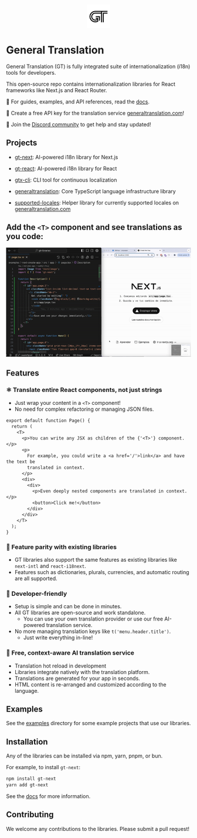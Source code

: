 <div align="center">
  <a href="https://generaltranslation.com" target="_blank">
    <img src="./apps/docs/public/gt-logo-light.svg" alt="General Translation, Inc." width="64" height="64">
  </a>
</div>

# General Translation


General Translation (GT) is fully integrated suite of internationalization (i18n) tools for developers.

This open-source repo contains internationalization libraries for React frameworks like Next.js and React Router.

📖 For guides, examples, and API references, read the [docs](https://generaltranslation.com/docs).

🔑 Create a free API key for the translation service [generaltranslation.com](https://generaltranslation.com)!

💬 Join the [Discord community](https://discord.gg/W99K6fchSu) to get help and stay updated!

## Projects

- [gt-next](packages/next/README.md): AI-powered i18n library for Next.js
- [gt-react](packages/react/README.md): AI-powered i18n library for React

- [gtx-cli](packages/cli/README.md): CLI tool for continuous localization

- [generaltranslation](packages/core/README.md): Core TypeScript language infrastructure library

- [supported-locales](packages/supported-locales/README.md): Helper library for currently supported locales on [generaltranslation.com](https://generaltranslation.com)

## Add the `<T>` component and see translations as you code:

![Demo](./apps/docs/public/live_translations.gif)

## Features

### ⚛️ Translate entire React components, not just strings

- Just wrap your content in a `<T>` component!
- No need for complex refactoring or managing JSON files.

```tsx
export default function Page() {
  return (
    <T>
      <p>You can write any JSX as children of the {'<T>'} component.</p>
      <p>
        For example, you could write a <a href='/'>link</a> and have the text be
        translated in context.
      </p>
      <div>
        <div>
          <p>Even deeply nested components are translated in context.</p>
          <button>Click me!</button>
        </div>
      </div>
    </T>
  );
}
```

### 🔎 Feature parity with existing libraries

- GT libraries also support the same features as existing libraries like `next-intl` and `react-i18next`.
- Features such as dictionaries, plurals, currencies, and automatic routing are all supported.

### 🔧 Developer-friendly

- Setup is simple and can be done in minutes.
- All GT libraries are open-source and work standalone.
  - You can use your own translation provider or use our free AI-powered translation service.
- No more managing translation keys like `t('menu.header.title')`.
  - Just write everything in-line!

### 🧠 Free, context-aware AI translation service

- Translation hot reload in development
- Libraries integrate natively with the translation platform.
- Translations are generated for your app in seconds.
- HTML content is re-arranged and customized according to the language.

## Examples

See the [examples](examples) directory for some example projects that use our libraries.

## Installation

Any of the libraries can be installed via npm, yarn, pnpm, or bun.

For example, to install `gt-next`:

```bash
npm install gt-next
yarn add gt-next
```

See the [docs](https://generaltranslation.com/docs) for more information.

## Contributing

We welcome any contributions to the libraries. Please submit a pull request!
